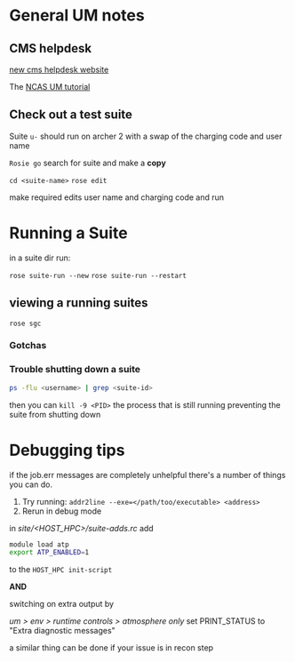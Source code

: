 # General UM notes

## CMS helpdesk

[new cms helpdesk website](https://cms-helpdesk.ncas.ac.uk/)

The [NCAS UM tutorial](http://cms.ncas.ac.uk/documents/training/November2019/)


## Check out a test suite

Suite `u-` should run on archer 2 with a swap of the charging code and user name

`Rosie go` search for suite and make a **copy**

`cd <suite-name>`
`rose edit`

make required edits user name and charging code and run  

# Running a Suite

in a suite dir run:

`rose suite-run --new`
`rose suite-run --restart`

## viewing a running suites

`rose sgc`

### Gotchas

### Trouble shutting down a suite

```bash
ps -flu <username> | grep <suite-id>
```

then you can `kill -9 <PID>` the process that is still running preventing the suite from shutting down

# Debugging tips

if the job.err messages are completely unhelpful there's a number of things you can do.

1. Try running: `addr2line --exe=</path/too/executable> <address>`
2. Rerun in debug mode

in *site/<HOST_HPC>/suite-adds.rc* add
  ```bash
  module load atp
  export ATP_ENABLED=1
  ```
  to the `HOST_HPC init-script`

  **AND**

  switching on extra output by

  *um > env > runtime controls > atmosphere only* set PRINT_STATUS to "Extra diagnostic messages"

a similar thing can be done if your issue is in recon step
